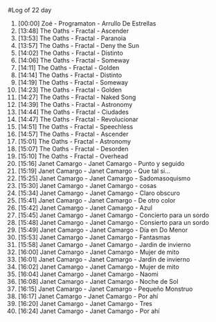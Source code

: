 #Log of 22 day

1. [00:00] Zoé - Programaton - Arrullo De Estrellas
1. [13:48] The Oaths - Fractal - Ascender
1. [13:53] The Oaths - Fractal - Paranoia
1. [13:57] The Oaths - Fractal - Deny the Sun
1. [14:02] The Oaths - Fractal - Distinto
1. [14:06] The Oaths - Fractal - Someway
1. [14:11] The Oaths - Fractal - Golden
1. [14:14] The Oaths - Fractal - Distinto
1. [14:19] The Oaths - Fractal - Someway
1. [14:23] The Oaths - Fractal - Golden
1. [14:27] The Oaths - Fractal - Naked Song
1. [14:39] The Oaths - Fractal - Astronomy
1. [14:44] The Oaths - Fractal - Ciudades
1. [14:47] The Oaths - Fractal - Revolucionar
1. [14:51] The Oaths - Fractal - Speechless
1. [14:57] The Oaths - Fractal - Ascender
1. [15:01] The Oaths - Fractal - Astronomy
1. [15:07] The Oaths - Fractal - Desorden
1. [15:10] The Oaths - Fractal - Overhead
1. [15:16] Janet Camargo - Janet Camargo - Punto y seguido
1. [15:19] Janet Camargo - Janet Camargo - Que tal si...
1. [15:25] Janet Camargo - Janet Camargo - Sadomasoquismo
1. [15:30] Janet Camargo - Janet Camargo - cosas
1. [15:34] Janet Camargo - Janet Camargo - Claro obscuro
1. [15:41] Janet Camargo - Janet Camargo - De otro color
1. [15:42] Janet Camargo - Janet Camargo - Azul
1. [15:45] Janet Camargo - Janet Camargo - Concierto para un sordo
1. [15:48] Janet Camargo - Janet Camargo - Consierto para un sordo
1. [15:49] Janet Camargo - Janet Camargo - Día en Do Menor
1. [15:53] Janet Camargo - Janet Camargo - Fantasmas
1. [15:58] Janet Camargo - Janet Camargo - Jardin de invierno
1. [16:00] Janet Camargo - Janet Camargo - Mujer de mito
1. [16:01] Janet Camargo - Janet Camargo - Jardin de invierno
1. [16:02] Janet Camargo - Janet Camargo - Mujer de mito
1. [16:04] Janet Camargo - Janet Camargo - Naomi
1. [16:08] Janet Camargo - Janet Camargo - Noche de Sol
1. [16:15] Janet Camargo - Janet Camargo - Pequeño Monstruo
1. [16:17] Janet Camargo - Janet Camargo - Por ahí
1. [16:20] Janet Camargo - Janet Camargo - Tres
1. [16:24] Janet Camargo - Janet Camargo - Por ahí
